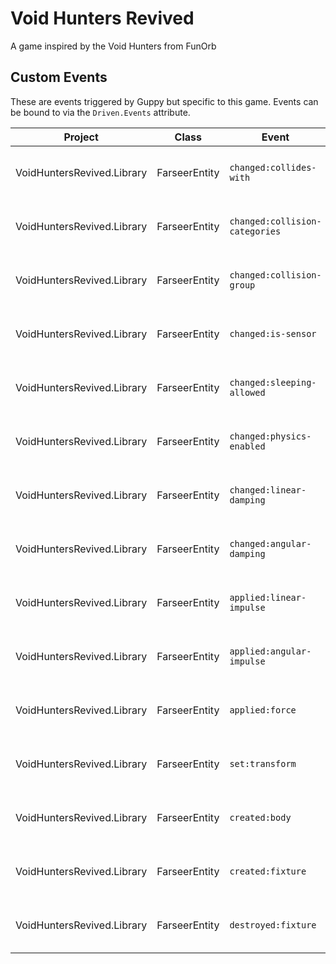 # Void Hunters Revived
A game inspired by the Void Hunters from FunOrb

## Custom Events
These are events triggered by Guppy but specific to this game. Events can be bound to via the `Driven.Events` attribute.

| Project | Class | Event | Arg | Description |
| ------- | ----- | ----- | --- | ----------- |
| VoidHuntersRevived.Library | FarseerEntity | `changed:collides-with` | `Category` | Invoked after the FarseerEntity's CollidesWith attribute is changed. |
| VoidHuntersRevived.Library | FarseerEntity | `changed:collision-categories` | `Category` | Invoked after the FarseerEntity's CollisionCategories attribute is changed. |
| VoidHuntersRevived.Library | FarseerEntity | `changed:collision-group` | `Int16` | Invoked after the FarseerEntity's CollisionGroup attribute is changed. |
| VoidHuntersRevived.Library | FarseerEntity | `changed:is-sensor` | `Boolean` | Invoked after the FarseerEntity's IsSensor attribute is changed. |
| VoidHuntersRevived.Library | FarseerEntity | `changed:sleeping-allowed` | `Boolean` | Invoked after the FarseerEntity's SleepingAllowed attribute is changed. |
| VoidHuntersRevived.Library | FarseerEntity | `changed:physics-enabled` | `Boolean` | Invoked after the FarseerEntity's PhysicsEnabled attribute is changed. |
| VoidHuntersRevived.Library | FarseerEntity | `changed:linear-damping` | `Single` | Invoked after the FarseerEntity's LinearDamping attribute is changed. |
| VoidHuntersRevived.Library | FarseerEntity | `changed:angular-damping` | `Single` | Invoked after the FarseerEntity's AngularDamping attribute is changed. |
| VoidHuntersRevived.Library | FarseerEntity | `applied:linear-impulse` | `Vector2` | Invoked after the FarseerEntity's ApplyLinearImpulse method is called. |
| VoidHuntersRevived.Library | FarseerEntity | `applied:angular-impulse` | `Single` | Invoked after the FarseerEntity's ApplyAngularImpulse method is called. |
| VoidHuntersRevived.Library | FarseerEntity | `applied:force` | `ForceEventArgs` | Invoked after the FarseerEntity's ApplyForce method is called. |
| VoidHuntersRevived.Library | FarseerEntity | `set:transform` | `Body` | Invoked after the FarseerEntity's SetTransform method is called. |
| VoidHuntersRevived.Library | FarseerEntity | `created:body` | `Body` | Invoked after the FarseerEntity's CreateBody method is called. |
| VoidHuntersRevived.Library | FarseerEntity | `created:fixture` | `Fixture` | Invoked after the FarseerEntity's CreateFixture method is called. |
| VoidHuntersRevived.Library | FarseerEntity | `destroyed:fixture` | `Fixture` | Invoked after the FarseerEntity's DestroyFixture method is called. |
